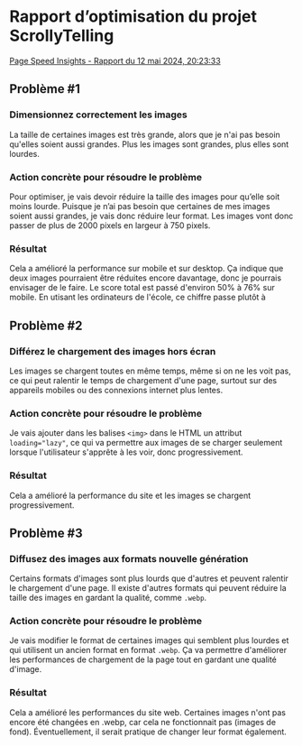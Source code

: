 # Rapport d’optimisation du projet ScrollyTelling

[Page Speed Insights - Rapport du 12 mai 2024, 20:23:33](https://pagespeed.web.dev/analysis/https-delphine-tim-momo-com/h6nzvjqsj1?form_factor=mobile)

## Problème #1

### Dimensionnez correctement les images

La taille de certaines images est très grande, alors que je n'ai pas besoin qu'elles soient aussi grandes. Plus les images sont grandes, plus elles sont lourdes.

### Action concrète pour résoudre le problème

Pour optimiser, je vais devoir réduire la taille des images pour qu’elle soit moins lourde. Puisque je n’ai pas besoin que certaines de mes images soient aussi grandes, je vais donc réduire leur format. Les images vont donc passer de plus de 2000 pixels en largeur à 750 pixels.

### Résultat
Cela a amélioré la performance sur mobile et sur desktop. Ça indique que deux images pourraient être réduites encore davantage, donc je pourrais envisager de le faire. Le score total est passé d'environ 50% à 76% sur mobile. En utisant les ordinateurs de l'école, ce chiffre passe plutôt à 

## Problème #2

### Différez le chargement des images hors écran

Les images se chargent toutes en même temps, même si on ne les voit pas, ce qui peut ralentir le temps de chargement d'une page, surtout sur des appareils mobiles ou des connexions internet plus lentes.

### Action concrète pour résoudre le problème

Je vais ajouter dans les balises `<img>` dans le HTML un attribut `loading="lazy"`, ce qui va permettre aux images de se charger seulement lorsque l'utilisateur s'apprête à les voir, donc progressivement.

### Résultat
Cela a amélioré la performance du site et les images se chargent progressivement.

## Problème #3

### Diffusez des images aux formats nouvelle génération

Certains formats d'images sont plus lourds que d'autres et peuvent  ralentir le chargement d'une page. Il existe d'autres formats qui peuvent réduire la taille des images en gardant la qualité, comme `.webp`.

### Action concrète pour résoudre le problème

Je vais modifier le format de certaines images qui semblent plus lourdes et qui utilisent un ancien format en format `.webp`. Ça va permettre d'améliorer les performances de chargement de la page tout en gardant une qualité d'image.

### Résultat
Cela a amélioré les performances du site web. Certaines images n'ont pas encore été changées en .webp, car cela ne fonctionnait pas (images de fond). Éventuellement, il serait pratique de changer leur format également.
